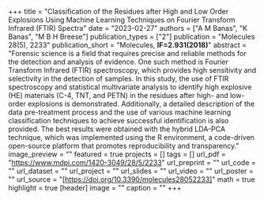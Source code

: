 +++
title = "Classification of the Residues after High and Low Order Explosions Using Machine Learning Techniques on Fourier Transform Infrared (FTIR) Spectra"
date = "2023-02-27"
authors = ["A M Banas", "K Banas", "M B H Breese"]
publication_types = ["2"]
publication = "Molecules 28(5), 2233"
publication_short = "Molecules, **IF=2.931(2018)**"
abstract = "Forensic science is a field that requires precise and reliable methods for the detection and analysis of evidence. One such method is Fourier Transform Infrared (FTIR) spectroscopy, which provides high sensitivity and selectivity in the detection of samples. In this study, the use of FTIR spectroscopy and statistical multivariate analysis to identify high explosive (HE) materials (C-4, TNT, and PETN) in the residues after high- and low-order explosions is demonstrated. Additionally, a detailed description of the data pre-treatment process and the use of various machine learning classification techniques to achieve successful identification is also provided. The best results were obtained with the hybrid LDA-PCA technique, which was implemented using the R environment, a code-driven open-source platform that promotes reproducibility and transparency."
image_preview = ""
featured = true
projects = []
tags = []
url_pdf = "https://www.mdpi.com/1420-3049/28/5/2233"
url_preprint = ""
url_code = ""
url_dataset = ""
url_project = ""
url_slides = ""
url_video = ""
url_poster = ""
url_source = "[https://doi.org/10.3390/molecules28052233]"
math = true
highlight = true
[header]
image = ""
caption = ""
+++
